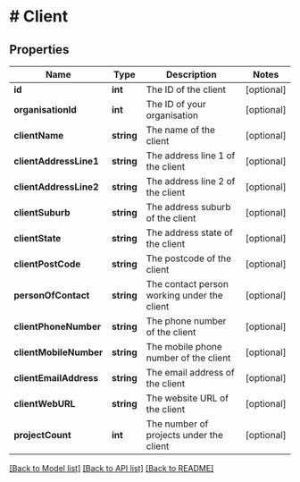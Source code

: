 # # Client

## Properties

Name | Type | Description | Notes
------------ | ------------- | ------------- | -------------
**id** | **int** | The ID of the client | [optional] 
**organisationId** | **int** | The ID of your organisation | [optional] 
**clientName** | **string** | The name of the client | [optional] 
**clientAddressLine1** | **string** | The address line 1 of the client | [optional] 
**clientAddressLine2** | **string** | The address line 2 of the client | [optional] 
**clientSuburb** | **string** | The address suburb of the client | [optional] 
**clientState** | **string** | The address state of the client | [optional] 
**clientPostCode** | **string** | The postcode of the client | [optional] 
**personOfContact** | **string** | The contact person working under the client | [optional] 
**clientPhoneNumber** | **string** | The phone number of the client | [optional] 
**clientMobileNumber** | **string** | The mobile phone number of the client | [optional] 
**clientEmailAddress** | **string** | The email address of the client | [optional] 
**clientWebURL** | **string** | The website URL of the client | [optional] 
**projectCount** | **int** | The number of projects under the client | [optional] 

[[Back to Model list]](../../README.md#documentation-for-models) [[Back to API list]](../../README.md#documentation-for-api-endpoints) [[Back to README]](../../README.md)


